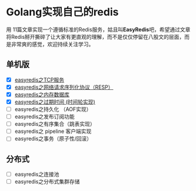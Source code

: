 # Golang实现自己的redis

用 11篇文章实现一个遵循标准的Redis服务，姑且叫**EasyRedis**吧，希望通过文章将Redis掰开撕碎了让大家有更直观的理解，而不是仅仅停留在八股文的层面，而是非常爽的感觉，欢迎持续关注学习。

## 单机版
- [x] [easyredis之TCP服务](https://github.com/gofish2020/easyredis/blob/main/doc/1.tcp%E6%9C%8D%E5%8A%A1/tcp%E6%9C%8D%E5%8A%A1.md) 
- [x] [easyredis之网络请求序列化协议（RESP）](https://github.com/gofish2020/easyredis/blob/main/doc/2.Redis%E5%BA%8F%E5%88%97%E5%8C%96%E5%8D%8F%E8%AE%AE/RESP.md)
- [x] [easyredis之内存数据库](https://github.com/gofish2020/easyredis/blob/main/doc/3.%E5%86%85%E5%AD%98%E6%95%B0%E6%8D%AE%E5%BA%93/%E5%86%85%E5%AD%98%E6%95%B0%E6%8D%AE%E5%BA%93.md)
- [x] [easyredis之过期时间 (时间轮实现)](https://github.com/gofish2020/easyredis/blob/main/doc/4.%E5%BB%B6%E8%BF%9F%E7%AE%97%E6%B3%95(%E6%97%B6%E9%97%B4%E8%BD%AE)/%E6%97%B6%E9%97%B4%E8%BD%AE.md)
- [ ] easyredis之持久化 （AOF实现）
- [ ] easyredis之发布订阅功能
- [ ] easyredis之有序集合（跳表实现）
- [ ] easyredis之 pipeline 客户端实现
- [ ] easyredis之事务（原子性/回滚）

## 分布式
- [ ] easyredis之连接池
- [ ] easyredis之分布式集群存储
